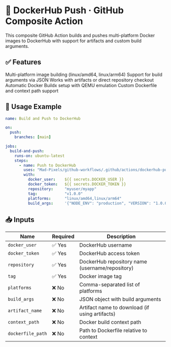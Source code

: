 # 🧬 DockerHub Push · GitHub Composite Action

This composite GitHub Action builds and pushes multi-platform Docker images to DockerHub with support for artifacts and custom build arguments.

## ✅ Features

Multi-platform image building (linux/amd64, linux/arm64)
Support for build arguments via JSON
Works with artifacts or direct repository checkout
Automatic Docker Buildx setup with QEMU emulation
Custom Dockerfile and context path support

## 🔧 Usage Example
```yaml
name: Build and Push to DockerHub

on:
  push:
    branches: [main]

jobs:
  build-and-push:
    runs-on: ubuntu-latest
    steps:
      - name: Push to DockerHub
        uses: "Mad-Pixels/github-workflows/.github/actions/dockerhub-push@main"
        with:
          docker_user:    ${{ secrets.DOCKER_USER }}
          docker_token:   ${{ secrets.DOCKER_TOKEN }}
          repository:     "myuser/myapp"
          tag:            "v1.0.0"
          platforms:      "linux/amd64,linux/arm64"
          build_args:     '{"NODE_ENV": "production", "VERSION": "1.0.0"}'
```

## 📥 Inputs
| **Name**          | **Required** | **Description**                                   |
|-------------------|--------------|---------------------------------------------------|
| `docker_user`     | ✅ Yes       | DockerHub username                                |
| `docker_token`    | ✅ Yes       | DockerHub access token                            |
| `repository`      | ✅ Yes       | DockerHub repository name (username/repository)   |
| `tag`             | ✅ Yes       | Docker image tag                                  |
| `platforms`       | ❌ No        | Comma-separated list of platforms                 |
| `build_args`      | ❌ No        | JSON object with build arguments                  |
| `artifact_name`   | ❌ No        | Artifact name to download (if using artifacts)    |
| `context_path`    | ❌ No        | Docker build context path                         |
| `dockerfile_path` | ❌ No        | Path to Dockerfile relative to context            |